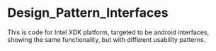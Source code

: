 # Design_Pattern_Interfaces
This is code for Intel XDK platform, targeted to be android interfaces, showing the same functionality, but with different usability patterns.
